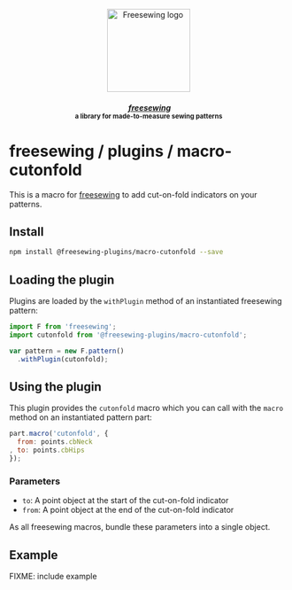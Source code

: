 <p align="center">
  <a title="Go to freesewing.org" href="https://freesewing.org/"><img src="https://freesewing.org/img/logo/black.svg" align="center" width="150px" alt="Freesewing logo"/></a>
</p>
<h4 align="center"><em>&nbsp;<a title="Go to freesewing.org" href="https://freesewing.org/">freesewing</a></em>
<br><sup>a library for made-to-measure sewing patterns</sup>
</h4>

# freesewing / plugins / macro-cutonfold

This is a macro for [freesewing](https://github.com/freesewing/freesewing) 
to add cut-on-fold indicators on your patterns.

## Install

```sh
npm install @freesewing-plugins/macro-cutonfold --save
```

## Loading the plugin

Plugins are loaded by the `withPlugin` method of an instantiated freesewing pattern:

```js
import F from 'freesewing';
import cutonfold from '@freesewing-plugins/macro-cutonfold';

var pattern = new F.pattern()
  .withPlugin(cutonfold);
```

## Using the plugin

This plugin provides the `cutonfold` macro which you can call with the `macro` method on an instantiated pattern part:

```js
part.macro('cutonfold', {
  from: points.cbNeck
, to: points.cbHips
});
```

### Parameters

  - `to`: A point object at the start of the cut-on-fold indicator
  - `from`: A point object at the end of the cut-on-fold indicator
  
As all freesewing macros, bundle these parameters into a single object.

## Example

FIXME: include example
